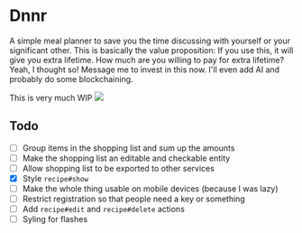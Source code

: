 # Dnnr

A simple meal planner to save you the time discussing with yourself or your significant other.
This is basically the value proposition: If you use this, it will give you extra lifetime.
How much are you willing to pay for extra lifetime? Yeah, I thought so!
Message me to invest in this now. I'll even add AI and probably do some blockchaining.

This is very much WIP
![](https://user-images.githubusercontent.com/3950661/82728646-03eb6a80-9cf2-11ea-953d-10c47afd7a73.png)

## Todo

- [ ] Group items in the shopping list and sum up the amounts
- [ ] Make the shopping list an editable and checkable entity
- [ ] Allow shopping list to be exported to other services
- [x] Style `recipe#show`
- [ ] Make the whole thing usable on mobile devices (because I was lazy)
- [ ] Restrict registration so that people need a key or something
- [ ] Add `recipe#edit` and `recipe#delete` actions
- [ ] Syling for flashes
